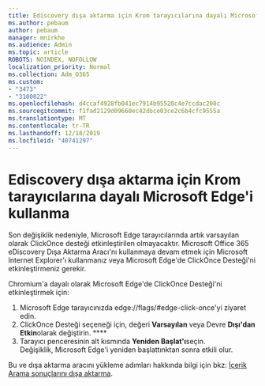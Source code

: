 ```yaml
---
title: Ediscovery dışa aktarma için Krom tarayıcılarına dayalı Microsoft Edge'i kullanma
ms.author: pebaum
author: pebaum
manager: mnirkhe
ms.audience: Admin
ms.topic: article
ROBOTS: NOINDEX, NOFOLLOW
localization_priority: Normal
ms.collection: Adm_O365
ms.custom:
- "3473"
- "3100022"
ms.openlocfilehash: d4ccaf4928fb041ec7914b95520c4e7ccdac208c
ms.sourcegitcommit: f1fad2129d09660ec42dbce03ce2c6b4cfc9555a
ms.translationtype: MT
ms.contentlocale: tr-TR
ms.lasthandoff: 12/18/2019
ms.locfileid: "40741297"
---
```

# <a name="using-microsoft-edge-based-on-chromium-browsers-for-ediscovery-export"></a>Ediscovery dışa aktarma için Krom tarayıcılarına dayalı Microsoft Edge'i kullanma

Son değişiklik nedeniyle, Microsoft Edge tarayıcılarında artık varsayılan olarak ClickOnce desteği etkinleştirilen olmayacaktır. Microsoft Office 365 eDiscovery Dışa Aktarma Aracı'nı kullanmaya devam etmek için Microsoft Internet Explorer'ı kullanmanız veya Microsoft Edge'de ClickOnce Desteği'ni etkinleştirmeniz gerekir. 

Chromium'a dayalı olarak Microsoft Edge'de ClickOnce Desteği'ni etkinleştirmek için: 
1. Microsoft Edge tarayıcınızda edge://flags/#edge-click-once'yi ziyaret edin.
2. ClickOnce Desteği seçeneği için, değeri **Varsayılan** veya Devre **Dışı'dan Etkin**olarak değiştirin. **** 
3. Tarayıcı penceresinin alt kısmında **Yeniden Başlat'ı**seçin. <br>
 Değişiklik, Microsoft Edge'i yeniden başlattınktan sonra etkili olur. 

Bu ve dışa aktarma aracını yükleme adımları hakkında bilgi için bkz: [İçerik Arama sonuçlarını dışa aktarma](https://docs.microsoft.com/microsoft-365/compliance/export-search-results).